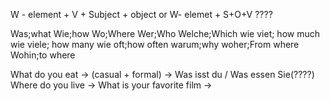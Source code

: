 W - element + V + Subject + object
or
W- elemet + S+O+V ????
 
Was;what
Wie;how
Wo;Where
Wer;Who
Welche;Which
wie viet; how much
wie viele; how many
wie oft;how often
warum;why
woher;From where
Wohin;to where

What do you eat -> (casual + formal) -> Was isst du / Was essen Sie(????)
Where do you live ->
What is your favorite film ->